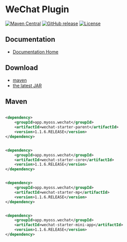 # WeChat Plugin

[![Maven Central](https://img.shields.io/maven-central/v/app.myoss.wechat/wechat-starter-parent.svg)](https://maven-badges.herokuapp.com/maven-central/app.myoss.wechat/wechat-starter-parent/)
[![GitHub release](https://img.shields.io/github/release/myoss-app/wechat-starter.svg)](https://github.com/myoss-app/wechat-starter/releases)
[![License](https://img.shields.io/badge/license-Apache%202-4EB1BA.svg)](https://www.apache.org/licenses/LICENSE-2.0.html)

## Documentation

- [Documentation Home](https://github.com/myoss-app/wechat-starter/wiki)

## Download

- [maven][1]
- [the latest JAR][2]

[1]: https://repo1.maven.org/maven2/app/myoss/wechat/wechat-starter-parent/

[2]: https://search.maven.org/remote_content?g=app.myoss.wechat&a=wechat-starter-parent&v=LATEST

## Maven

```xml

<dependency>
    <groupId>app.myoss.wechat</groupId>
    <artifactId>wechat-starter-parent</artifactId>
    <version>1.1.6.RELEASE</version>
</dependency>
```

```xml

<dependency>
    <groupId>app.myoss.wechat</groupId>
    <artifactId>wechat-starter-core</artifactId>
    <version>1.1.6.RELEASE</version>
</dependency>
```

```xml

<dependency>
    <groupId>app.myoss.wechat</groupId>
    <artifactId>wechat-starter-mp</artifactId>
    <version>1.1.6.RELEASE</version>
</dependency>
```

```xml

<dependency>
    <groupId>app.myoss.wechat</groupId>
    <artifactId>wechat-starter-mini-app</artifactId>
    <version>1.1.6.RELEASE</version>
</dependency>
```
